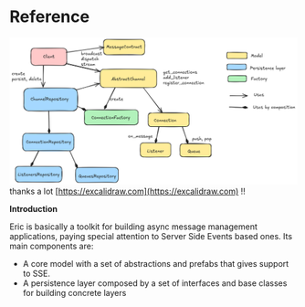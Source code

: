 <a id="reference"></a>

# Reference

![image](_static/overview.png)
thanks a lot [https://excalidraw.com](https://excalidraw.com) !!
<br/>

**Introduction**

Eric is basically a toolkit for building async message management applications, paying special attention to Server Side Events based ones.
Its main components are:

* A core model with a set of abstractions and prefabs that gives support to SSE.
* A persistence layer composed by a set of interfaces and base classes for building concrete layers
